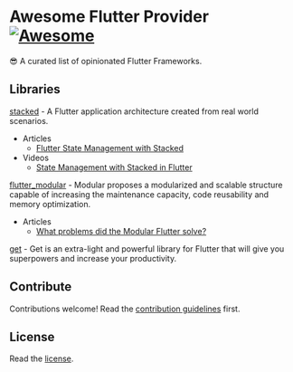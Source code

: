 # Awesome Flutter Provider [![Awesome](https://cdn.rawgit.com/sindresorhus/awesome/d7305f38d29fed78fa85652e3a63e154dd8e8829/media/badge.svg)](https://github.com/sindresorhus/awesome)

😎 A curated list of opinionated Flutter Frameworks.

## Libraries

[stacked](https://github.com/FilledStacks/stacked) - A Flutter application architecture created from real world scenarios.

- Articles
  - [Flutter State Management with Stacked](https://www.filledstacks.com/post/flutter-state-management-with-stacked/)
- Videos
  - [State Management with Stacked in Flutter](https://www.youtube.com/watch?v=hEy_36LPcgQ)

[flutter_modular](https://github.com/Flutterando/modular) - Modular proposes a modularized and scalable structure capable of increasing the maintenance capacity, code reusability and memory optimization.

- Articles
  - [What problems did the Modular Flutter solve?](https://medium.com/flutterando/what-problems-did-the-modular-flutter-solve-40ee5537a8b4)

[get](https://github.com/jonataslaw/get) - Get is an extra-light and powerful library for Flutter that will give you superpowers and increase your productivity.

## Contribute

Contributions welcome! Read the [contribution guidelines](CONTRIBUTING.md) first.

## License

Read the [license](LICENSE).
